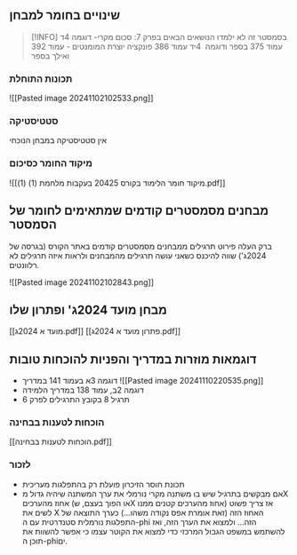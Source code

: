 
## שינויים בחומר למבחן

> [!INFO]
בסמסטר זה לא ילמדו הנושאים הבאים בפרק 7:
 סכום מקרי- דוגמה 4ד עמוד 375 בספר ודוגמה  4יד עמוד 386
פונקציה יוצרת המומנטים - עמוד 392 ואילך בספר 

### תכונות התוחלת
![[Pasted image 20241102102533.png]]

### סטטיסטיקה
אין סטטיסטיקה במבחן הנוכחי
### מיקוד החומר כסיכום
![[מיקוד חומר הלימוד בקורס 20425 בעקבות מלחמת (1) (1).pdf]]

## מבחנים מסמסטרים קודמים שמתאימים לחומר של הסמסטר
ברק העלה פירוט תרגילים ממבחנים מסמסטרים קודמים באתר הקורס (בגרסה של 2024ג')
שווה להיכנס כשאני עושה תרגילים מהמבחנים ולראות איזה תרגילים לא רלוונטים.

![[Pasted image 20241102102843.png]]


## מבחן מועד 2024ג' ופתרון שלו
[[מועד א 2024ג.pdf]]
[[פתרון מועד א 2024ג.pdf]]

## דוגמאות מוזרות במדריך והפניות להוכחות טובות
- דוגמה 3א בעמוד 141 במדריך
![[Pasted image 20241110220535.png]]
- דוגמה 2ב, עמוד 138 במדריך הלמידה
- תרגיל 8 בקובץ התרגילים לפרק 6
### הוכחות לטענות בבחינה
[[הוכחות לטענות בבחינה.pdf]]


### לזכור
* תכונת חוסר הזיכרון פועלת רק בהתפלגות מעריכית
* אם מבקשים בתרגיל שיש בו משתנה מקרי נורמלי את ערך המשתנה שיהיה גדול מX אחוז מהערכים (או הפוך בעצם, שX אחוז מהערכים קטנים ממנו) אז צריך פשוט לשים את X האחוז הזה (זאת אומרת אפס נקודה משהו...) כערך התוצאה של התפלגות נורמלית סטנדרטית עם ה-phi הזה... ולמצוא את הערך הזה, ואז להשתמש במשפט הגבול המרכזי כדי למצוא את הקוטר עצמו כי אפשר להשוות את תוכן ה-phiים.